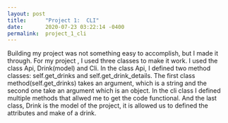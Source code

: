 ```yaml
---
layout: post
title:      "Project 1:  CLI"
date:       2020-07-23 03:22:14 -0400
permalink:  project_1_cli
---
```




Building my project was not something easy to accomplish, but I made it through. For my project , I used three classes to make it work. I used the class Api, Drink(model) and Cli. In the class Api, I defined two method classes: self.get_drinks and self.get_drink_details. The first class method(self.get_drinks) takes an argument, which is a string and the second one take an argument which is an object.  In the cli class I defined multiple methods that allwed me to get the code functional. And the last class, Drink is the model of the project, it is allowed us to defined the attributes and make of a drink. 
